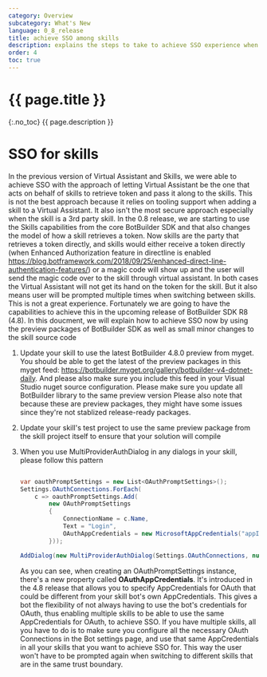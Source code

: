 ```yaml
---
category: Overview
subcategory: What's New
language: 0_8_release
title: achieve SSO among skills
description: explains the steps to take to achieve SSO experience when multiple skills are added to a Virtual Assistant
order: 4
toc: true
---
```


# {{ page.title }}
{:.no_toc}
{{ page.description }}

# SSO for skills

In the previous version of Virtual Assistant and Skills, we were able to achieve SSO with the approach of letting Virtual Assistant be the one that acts on behalf of skills to retrieve token and pass it along to the skills. This is not the best approach because it relies on tooling support when adding a skill to a Virtual Assistant. It also isn't the most secure approach especially when the skill is a 3rd party skill. In the 0.8 release, we are starting to use the Skills capabilities from the core BotBuilder SDK and that also changes the model of how a skill retrieves a token. Now skills are the party that retrieves a token directly, and skills would either receive a token directly (when Enhanced Authorization feature in directline is enabled https://blog.botframework.com/2018/09/25/enhanced-direct-line-authentication-features/) or a magic code will show up and the user will send the magic code over to the skill through virtual assistant. In both cases the Virtual Assistant will not get its hand on the token for the skill. But it also means user will be prompted multiple times when switching between skills. This is not a great experience. Fortunately we are going to have the capabilities to achieve this in the upcoming release of BotBuilder SDK R8 (4.8). In this doucment, we will explain how to achieve SSO now by using the preview packages of BotBuilder SDK as well as small minor changes to the skill source code

1. Update your skill to use the latest BotBuilder 4.8.0 preview from myget.
    You should be able to get the latest of the preview packages in this myget feed: https://botbuilder.myget.org/gallery/botbuilder-v4-dotnet-daily. And please also make sure you include this feed in your Visual Studio nuget source configuration.
    Please make sure you update all BotBuilder library to the same preview version
    Please also note that because these are preview packages, they might have some issues since they're not stablized release-ready packages.

2. Update your skill's test project to use the same preview package from the skill project itself to ensure that your solution will compile

3. When you use MultiProviderAuthDialog in any dialogs in your skill, please follow this pattern

    ```csharp

    var oauthPromptSettings = new List<OAuthPromptSettings>();
    Settings.OAuthConnections.ForEach(
        c => oauthPromptSettings.Add(
            new OAuthPromptSettings
            {
                ConnectionName = c.Name,
                Text = "Login",
                OAuthAppCredentials = new MicrosoftAppCredentials("appId", "password")
            }));

    AddDialog(new MultiProviderAuthDialog(Settings.OAuthConnections, null, oauthPromptSettings));

    ```

    As you can see, when creating an OAuthPromptSettings instance, there's a new property called **OAuthAppCredentials**. It's introduced in the 4.8 release that allows you to specify AppCredentials for OAuth that could be different from your skill bot's own AppCredentials. This gives a bot the flexibility of not always having to use the bot's credentials for OAuth, thus enabling multiple skills to be able to use the same AppCredentials for OAuth, to achieve SSO. If you have multiple skills, all you have to do is to make sure you configure all the necessary OAuth Connections in the Bot settings page, and use that same AppCredentials in all your skills that you want to achieve SSO for. This way the user won't have to be prompted again when switching to different skills that are in the same trust boundary.